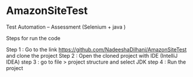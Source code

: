 # AmazonSiteTest
Test Automation – Assessment (Selenium + java )

Steps for run the code 

Step 1 : Go to the link https://github.com/NadeeshaDilhani/AmazonSiteTest and clone the project
Step 2 : Open the cloned project with IDE (IntelliJ IDEA)
step 3 : go to file > project structure and select JDK
step 4 : Run the project



